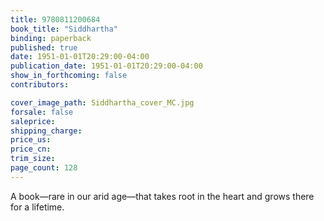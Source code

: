```yaml
---
title: 9780811200684
book_title: "Siddhartha"
binding: paperback
published: true
date: 1951-01-01T20:29:00-04:00
publication_date: 1951-01-01T20:29:00-04:00
show_in_forthcoming: false
contributors:

cover_image_path: Siddhartha_cover_MC.jpg
forsale: false
saleprice:
shipping_charge:
price_us:
price_cn:
trim_size:
page_count: 128
---
```

A book—rare in our arid age—that takes root in the heart and grows there for a lifetime.

